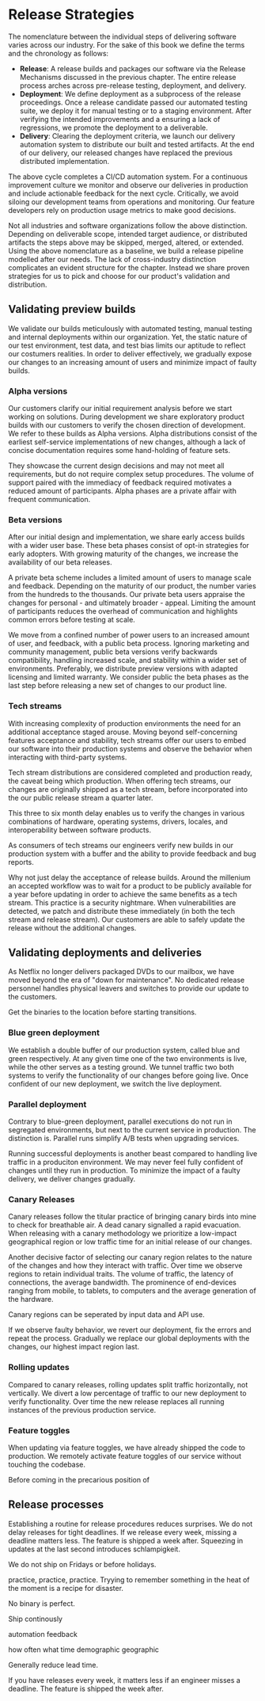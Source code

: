 # Release Strategies

The nomenclature between the individual steps of delivering software varies across our industry. For the sake of this book we define the terms and the chronology as follows:

- **Release**: A release builds and packages our software via the Release Mechanisms discussed in the previous chapter. The entire release process arches across pre-release testing, deployment, and delivery.
- **Deployment**: We define deployment as a subprocess of the release proceedings. Once a release candidate passed our automated testing suite, we deploy it for manual testing or to a staging environment. After verifying the intended improvements and a ensuring a lack of regressions, we promote the deployment to a deliverable.
- **Delivery**: Clearing the deployment criteria, we launch our delivery automation system to distribute our built and tested artifacts. At the end of our delivery, our released changes have replaced the previous distributed implementation.

The above cycle completes a CI/CD automation system. For a continuous improvement culture we monitor and observe our deliveries in production and include actionable feedback for the next cycle. Critically, we avoid siloing our development teams from operations and monitoring. Our feature developers rely on production usage metrics to make good decisions.

Not all industries and software organizations follow the above distinction. Depending on deliverable scope, intended target audience, or distributed artifacts the steps above may be skipped, merged, altered, or extended. Using the above nomenclature as a baseline, we build a release pipeline modelled after our needs. The lack of cross-industry distinction complicates an evident structure for the chapter. Instead we share proven strategies for us to pick and choose for our product's validation and distribution.

## Validating preview builds

We validate our builds meticulously with automated testing, manual testing and internal deployments within our organization. Yet, the static nature of our test environment, test data, and test bias limits our aptitude to reflect our costumers realities. In order to deliver effectively, we gradually expose our changes to an increasing amount of users and minimize impact of faulty builds.

### Alpha versions

Our customers clarify our initial requirement analysis before we start working on solutions. During development we share exploratory product builds with our customers to verify the chosen direction of development. We refer to these builds as Alpha versions. Alpha distributions consist of the earliest self-service implementations of new changes, although a lack of concise documentation requires some hand-holding of feature sets.

They showcase the current design decisions and may not meet all requirements, but do not require complex setup procedures. The volume of support paired with the immediacy of feedback required motivates a reduced amount of participants. Alpha phases are a private affair with frequent communication.

### Beta versions

After our initial design and implementation, we share early access builds with a wider user base. These beta phases consist of opt-in strategies for early adopters. With growing maturity of the changes, we increase the availability of our beta releases.

A private beta scheme includes a limited amount of users to manage scale and feedback. Depending on the maturity of our product, the number varies from the hundreds to the thousands. Our private beta users appraise the changes for personal - and ultimately broader - appeal. Limiting the amount of participants reduces the overhead of communication and highlights common errors before testing at scale.

We move from a confined number of power users to an increased amount of user, and feedback, with a public beta process. Ignoring marketing and community management, public beta versions verify backwards compatibility, handling increased scale, and stability within a wider set of environments. Preferably, we distribute preview versions with adapted licensing and limited warranty. We consider public the beta phases as the last step before releasing a new set of changes to our product line.

### Tech streams

With increasing complexity of production environments the need for an additional acceptance staged arouse. Moving beyond self-concerning features acceptance and stability, tech streams offer our users to embed our software into their production systems and observe the behavior when interacting with third-party systems.

Tech stream distributions are considered completed and production ready, the caveat being which production.  When offering tech streams, our changes are originally shipped as a tech stream, before incorporated into the our public release stream a quarter later.

This three to six month delay enables us to verify the changes in various combinations of hardware, operating systems, drivers, locales, and interoperability between software products.

As consumers of tech streams our engineers verify new builds in our production system with a buffer and the ability to provide feedback and bug reports.

Why not just delay the acceptance of release builds. Around the millenium an accepted workflow was to wait for a product to be publicly available for a year before updating in order to achieve the same benefits as a tech stream. This practice is a security nightmare. When vulnerabilities are detected, we patch and distribute these immediately (in both the tech stream and release stream). Our customers are able to safely update the release without the additional changes.


## Validating deployments and deliveries

As Netflix no longer delivers packaged DVDs to our mailbox, we have moved beyond the era of "down for maintenance". No dedicated release personnel handles physical leavers and switches to provide our update to the customers.

Get the binaries to the location before starting transitions.

### Blue green deployment

We establish a double buffer of our production system, called blue and green respectively. At any given time one of the two environments is live, while the other serves as a testing ground. We tunnel traffic two both systems to verify the functionality of our changes before going live. Once confident of our new deployment, we switch the live deployment.

### Parallel deployment

Contrary to blue-green deployment, parallel executions do not run in segregated environments, but next to the current service in production. The distinction is. Parallel runs simplify A/B tests when upgrading services.

Running successful deployments is another beast compared to handling live traffic in a produciton environment. We may never feel fully confident of changes until they run in production. To minimize the impact of a faulty delivery, we deliver changes gradually. 

### Canary Releases

Canary releases follow the titular practice of bringing canary birds into mine to check for breathable air. A dead canary signalled a rapid evacuation. When releasing with a canary methodology we prioritize a low-impact geographical region or low traffic time for an initial release of our changes.

Another decisive factor of selecting our canary region relates to the nature of the changes and how they interact with traffic. Over time we observe regions to retain individual traits. The volume of traffic, the latency of connections, the average bandwidth. The prominence of end-devices ranging from mobile, to tablets, to computers and the average generation of the hardware.

Canary regions can be seperated by input data and API use.

If we observe faulty behavior, we revert our deployment, fix the errors and repeat the process. Gradually we replace our global deployments with the changes, our highest impact region last.

### Rolling updates

Compared to canary releases, rolling updates split traffic horizontally, not vertically. We divert a low percentage of traffic to our new deployment to verify functionality. Over time the new release replaces all running instances of the previous production service.

### Feature toggles

When updating via feature toggles, we have already shipped the code to production. We remotely activate feature toggles of our service without touching the codebase.

Before coming in the precarious position of 

## Release processes

Establishing a routine for release procedures reduces surprises. We do not delay releases for tight deadlines. If we release every week, missing a deadline matters less. The feature is shipped a week after. Squeezing in updates at the last second introduces schlampigkeit.

We do not ship on Fridays or before holidays.

practice, practice, practice. Tryying to remember something in the heat of the moment is a recipe for disaster.

No binary is perfect.

Ship continously



automation
feedback

how often
what time
demographic
geographic

Generally reduce lead time.

If you have releases every week, it matters less if an engineer misses a deadline. The feature is shipped the week after.


